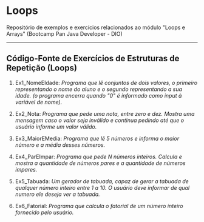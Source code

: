 # Loops

Repositório de exemplos e exercícios relacionados ao módulo "Loops e Arrays" (Bootcamp Pan Java Developer - DIO)

---

## Código-Fonte de Exercícios de Estruturas de Repetição (Loops)

1. Ex1_NomeEIdade: *Programa que lê conjuntos de dois valores, o primeiro representando o nome do aluno e o segundo representando a sua idade. (o programa encerra quando "0" é informado como input à variável de nome).*

2. Ex2_Nota: *Programa que pede uma nota, entre zero e dez. Mostra uma mensagem caso o valor seja inválido e continua pedindo até que o usuário informe um valor válido.*

3. Ex3_MaiorEMedia: *Programa que lê 5 números e informa o maior número e a média desses números.*

4. Ex4_ParEImpar: *Programa que pede N números inteiros. Calcula e mostra a quantidade de números pares e a quantidade de números impares.*

5. Ex5_Tabuada: *Um gerador de tabuada, capaz de gerar a tabuada de qualquer número inteiro entre 1 a 10. O usuário deve informar de qual numero ele deseja ver a tabuada.*

6. Ex6_Fatorial: *Programa que calcula o fatorial de um número inteiro fornecido pelo usuário.*